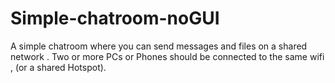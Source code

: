 # Simple-chatroom-noGUI
A simple chatroom where you can send messages and files on a shared network . Two or more PCs or Phones should be connected to the same wifi , (or a shared Hotspot).
